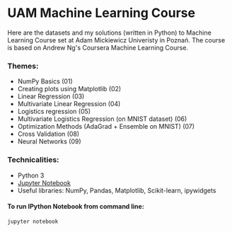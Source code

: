 # UAM Machine Learning Course

Here are the datasets and my solutions (written in Python) to Machine Learning Course set at Adam Mickiewicz Univeristy in Poznań. The course is based on Andrew Ng's Coursera Machine Learning Course.

### Themes:
* NumPy Basics (01)
* Creating plots using Matplotlib (02)
* Linear Regression (03)
* Multivariate Linear Regression (04) 
* Logistics regression (05)
* Multivariate Logistics Regression (on MNIST dataset) (06)
* Optimization Methods (AdaGrad + Ensemble on MNIST) (07)
* Cross Validation (08)
* Neural Networks (09)


### Technicalities:
* Python 3
* [Jupyter Notebook](http://jupyter.org/)
* Useful libraries: NumPy, Pandas, Matplotlib, Scikit-learn, ipywidgets

#### To run IPython Notebook from command line:

    jupyter notebook
